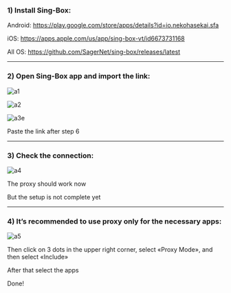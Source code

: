 ### 1) Install Sing-Box:
Android: https://play.google.com/store/apps/details?id=io.nekohasekai.sfa

iOS: https://apps.apple.com/us/app/sing-box-vt/id6673731168

All OS: https://github.com/SagerNet/sing-box/releases/latest

-----

### 2) Open Sing-Box app and import the link:
![a1](https://github.com/user-attachments/assets/850f80f0-0d69-452f-ab6c-a501e6403f99)

![a2](https://github.com/user-attachments/assets/0ebf3b0c-3741-4143-bbc5-416cb397b7fb)

![a3e](https://github.com/user-attachments/assets/6659bd0d-f77a-4db1-ac98-cd8275b65b84)

Paste the link after step 6

-----

### 3) Check the connection:
![a4](https://github.com/user-attachments/assets/e596bee9-fbd5-417a-818f-41ff1983256e)

The proxy should work now

But the setup is not complete yet

-----

### 4) It’s recommended to use proxy only for the necessary apps:
![a5](https://github.com/user-attachments/assets/5ac39237-f7c7-4f13-8f8c-bd2aa5e54a02)

Then click on 3 dots in the upper right corner, select «Proxy Mode», and then select «Include»

After that select the apps

Done!
